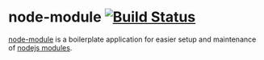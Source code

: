 node-module [![Build Status](https://travis-ci.org/ivoputzer/node-module.svg)](https://travis-ci.org/ivoputzer/node-module)
====
[node-module][0] is a boilerplate application for easier setup and maintenance of [nodejs modules][1].

[0]: https://github.com/ivoputzer/node-module
[1]: https://nodejs.org/
